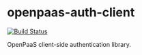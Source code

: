 # openpaas-auth-client

[![Build Status](https://travis-ci.com/OpenPaaS-Suite/openpaas-auth-client.svg?branch=main)](https://travis-ci.com/OpenPaaS-Suite/openpaas-auth-client)

OpenPaaS client-side authentication library.

